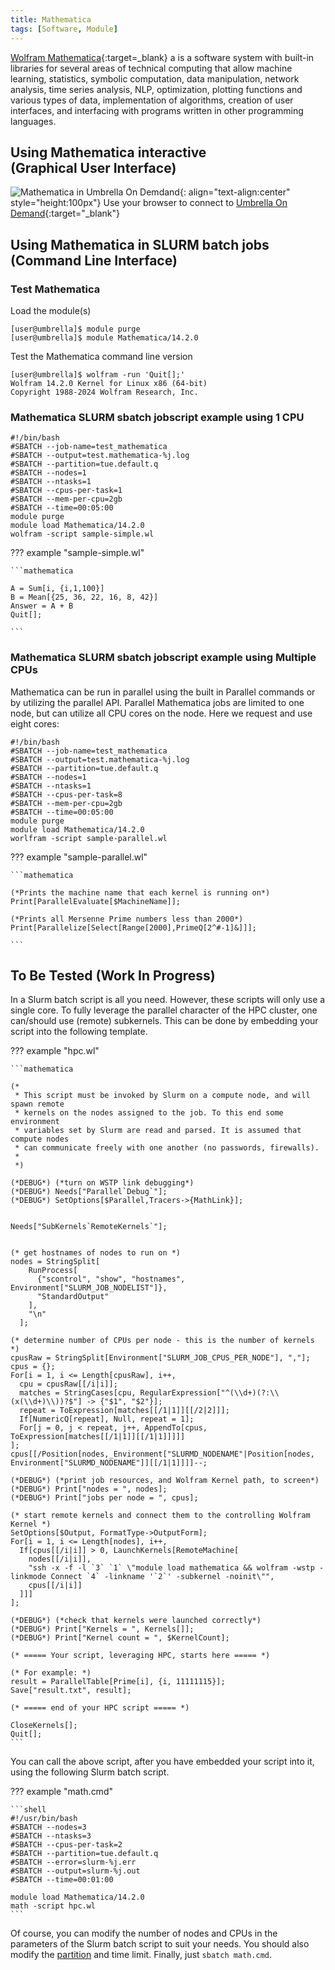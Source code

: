 ```yaml
---
title: Mathematica
tags: [Software, Module]
---
```



[Wolfram Mathematica](https://www.wolfram.com/mathematica/){:target=_blank} a is a software system with built-in libraries for several areas of technical computing that allow machine learning, statistics, symbolic computation, data manipulation, network analysis, time series analysis, NLP, optimization, plotting functions and various types of data, implementation of algorithms, creation of user interfaces, and interfacing with programs written in other programming languages.


## Using Mathematica interactive<br>(Graphical User Interface)

![Mathematica in Umbrella On Demdand](mathematica-ood.png){: align="text-align:center" style="height:100px"}
Use your browser to connect to [Umbrella On Demand](https://hpc.tue.nl){:target="_blank"}

## Using Mathematica in SLURM batch jobs<br>(Command Line Interface)

### Test Mathematica

Load the module(s)
``` shell
[user@umbrella]$ module purge
[user@umbrella]$ module Mathematica/14.2.0
```
Test the Mathematica command line version
``` shell
[user@umbrella]$ wolfram -run 'Quit[];'
Wolfram 14.2.0 Kernel for Linux x86 (64-bit)
Copyright 1988-2024 Wolfram Research, Inc.
```

### Mathematica SLURM sbatch jobscript example using 1 CPU

```slurm
#!/bin/bash
#SBATCH --job-name=test_mathematica
#SBATCH --output=test.mathematica-%j.log
#SBATCH --partition=tue.default.q
#SBATCH --nodes=1
#SBATCH --ntasks=1
#SBATCH --cpus-per-task=1
#SBATCH --mem-per-cpu=2gb
#SBATCH --time=00:05:00
module purge
module load Mathematica/14.2.0
wolfram -script sample-simple.wl
```

??? example "sample-simple.wl"
  
    ```mathematica

    A = Sum[i, {i,1,100}]
    B = Mean[{25, 36, 22, 16, 8, 42}]
    Answer = A + B
    Quit[];

    ```


### Mathematica SLURM sbatch jobscript example using Multiple CPUs

Mathematica can be run in parallel using the built in Parallel commands or by utilizing the parallel API. Parallel Mathematica jobs are limited to one node, but can utilize all CPU cores on the node. Here we request and use eight cores:

```slurm
#!/bin/bash
#SBATCH --job-name=test_mathematica
#SBATCH --output=test.mathematica-%j.log
#SBATCH --partition=tue.default.q
#SBATCH --nodes=1
#SBATCH --ntasks=1
#SBATCH --cpus-per-task=8
#SBATCH --mem-per-cpu=2gb
#SBATCH --time=00:05:00
module purge
module load Mathematica/14.2.0
worlfram -script sample-parallel.wl
```
??? example "sample-parallel.wl"
  
    ```mathematica

    (*Prints the machine name that each kernel is running on*)
    Print[ParallelEvaluate[$MachineName]];

    (*Prints all Mersenne Prime numbers less than 2000*)
    Print[Parallelize[Select[Range[2000],PrimeQ[2^#-1]&]]];

    ```


## To Be Tested (Work In Progress)

In a Slurm batch script is all you need. However, these scripts will
only use a single core. To fully leverage the parallel character of the
HPC cluster, one can/should use (remote) subkernels. This can be done by
embedding your script into the following template.

??? example "hpc.wl"

    ```mathematica
    
    (*
     * This script must be invoked by Slurm on a compute node, and will spawn remote
     * kernels on the nodes assigned to the job. To this end some environment
     * variables set by Slurm are read and parsed. It is assumed that compute nodes
     * can communicate freely with one another (no passwords, firewalls).
     *
     *)

    (*DEBUG*) (*turn on WSTP link debugging*)
    (*DEBUG*) Needs["Parallel`Debug`"];
    (*DEBUG*) SetOptions[$Parallel,Tracers->{MathLink}];


    Needs["SubKernels`RemoteKernels`"];


    (* get hostnames of nodes to run on *)
    nodes = StringSplit[
        RunProcess[
          {"scontrol", "show", "hostnames", Environment["SLURM_JOB_NODELIST"]},
          "StandardOutput"
        ],
        "\n"
      ];

    (* determine number of CPUs per node - this is the number of kernels *)
    cpusRaw = StringSplit[Environment["SLURM_JOB_CPUS_PER_NODE"], ","];
    cpus = {};
    For[i = 1, i <= Length[cpusRaw], i++,
      cpu = cpusRaw[[/i|i]];
      matches = StringCases[cpu, RegularExpression["^(\\d+)(?:\\(x(\\d+)\\))?$"] -> {"$1", "$2"}];
      repeat = ToExpression[matches[[/1|1]][[/2|2]]];
      If[NumericQ[repeat], Null, repeat = 1];
      For[j = 0, j < repeat, j++, AppendTo[cpus, ToExpression[matches[[/1|1]][[/1|1]]]]]
    ];
    cpus[[/Position[nodes,_Environment["SLURMD_NODENAME"|Position[nodes, Environment["SLURMD_NODENAME"]][[/1|1]]]]--;

    (*DEBUG*) (*print job resources, and Wolfram Kernel path, to screen*)
    (*DEBUG*) Print["nodes = ", nodes];
    (*DEBUG*) Print["jobs per node = ", cpus];

    (* start remote kernels and connect them to the controlling Wolfram Kernel *)
    SetOptions[$Output, FormatType->OutputForm];
    For[i = 1, i <= Length[nodes], i++,
      If[cpus[[/i|i]] > 0, LaunchKernels[RemoteMachine[
        nodes[[/i|i]],
        "ssh -x -f -l `3` `1` \"module load mathematica && wolfram -wstp -linkmode Connect `4` -linkname '`2`' -subkernel -noinit\"",
        cpus[[/i|i]]
      ]]]
    ];

    (*DEBUG*) (*check that kernels were launched correctly*)
    (*DEBUG*) Print["Kernels = ", Kernels[]];
    (*DEBUG*) Print["Kernel count = ", $KernelCount];

    (* ===== Your script, leveraging HPC, starts here ===== *)

    (* For example: *)
    result = ParallelTable[Prime[i], {i, 11111115}];
    Save["result.txt", result];

    (* ===== end of your HPC script ===== *)

    CloseKernels[];
    Quit[];
    ```

You can call the above script, after you have embedded your script into
it, using the following Slurm batch script.

??? example "math.cmd"

    ```shell
    #!/usr/bin/bash
    #SBATCH --nodes=3
    #SBATCH --ntasks=3
    #SBATCH --cpus-per-task=2
    #SBATCH --partition=tue.default.q
    #SBATCH --error=slurm-%j.err
    #SBATCH --output=slurm-%j.out
    #SBATCH --time=00:01:00

    module load Mathematica/14.2.0
    math -script hpc.wl
    ```

Of course, you can modify the number of nodes and CPUs in the parameters
of the Slurm batch script to suit your needs. You should also modify the [partition](../../steps/jobs/index.md)
and time limit. Finally, just `sbatch math.cmd`.
